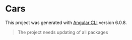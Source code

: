 # Cars

This project was generated with [Angular CLI](https://github.com/angular/angular-cli) version 6.0.8.

> The project needs updating of all packages